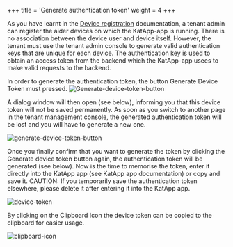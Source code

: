 +++
title = 'Generate authentication token'
weight = 4
+++

As you have learnt in the [Device registration](/deviceRegistration) documentation, a tenant admin can register the aider devices on which the KatApp-app is running. There is no association between the device user and device itself. However, the tenant must use the tenant admin console to generate valid authentication keys that are unique for each device. The authentication key is used to obtain an access token from the backend which the KatApp-app usees to make valid requests to the backend.

In order to generate the authentication token, the button Generate Device Token must pressed.
![Generate-device-token-button](/generate-device-token-button.png)

A dialog window will then open (see below), informing you that this device token will not be saved permanently. As soon as you switch to another page in the tenant management console, the generated authentication token will be lost and you will have to generate a new one. 

![generate-device-token-button](/generate-device-token-dialog.png)

Once you finally confirm that you want to generate the token by clicking the Generate device token button again, the authentication token will be generated (see below). Now is the time to memorise the token, enter it directly into the KatApp app (see KatApp app documentation) or copy and save it. CAUTION: If you temporarily save the authentication token elsewhere, please delete it after entering it into the KatApp app.

![device-token](/device-token.png)

By clicking on the Clipboard Icon the device token can be copied to the clipboard for easier usage.

![clipboard-icon](/clipboard-icon.png)
